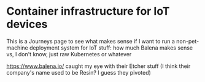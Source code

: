 # Container infrastructure for IoT devices

This is a Journeys page to see what makes sense if I want to run a non-pet-machine deployment system for IoT stuff: how much Balena makes sense vs, I don't know, just raw Kubernetes or whatever

https://www.balena.io/ caught my eye with their Etcher stuff (I think their company's name used to be Resin? I guess they pivoted)
